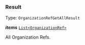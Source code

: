 

### Result

Type: `OrganizationRefGetAllResult`



  
<article>

***items*** [`List<OrganizationRef>`](#organizationref) 

All Organization Refs.

</article>

